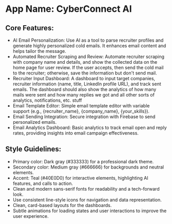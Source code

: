 # **App Name**: CyberConnect AI

## Core Features:

- AI Email Personalization: Use AI as a tool to parse recruiter profiles and generate highly personalized cold emails. It enhances email content and helps tailor the message.
- Automated Recruiter Scraping and Review: Automate recruiter scraping with company name and details, and show the collected data on the home page for user review. If the user accepts, then send the cold mail to the recruiter; otherwise, save the information but don't send mail.
- Recruiter Input Dashboard: A dashboard to input target companies, recruiter information (name, title, LinkedIn profile URL), and track sent emails. The dashboard should also show the analytics of how many mails were sent and how many replies we got and all other sorts of analytics, notifications, etc. stuff
- Email Template Editor: Simple email template editor with variable support (e.g., {recruiter_name}, {company_name}, {your_skills}).
- Email Sending Integration: Secure integration with Firebase to send personalized emails.
- Email Analytics Dashboard: Basic analytics to track email open and reply rates, providing insights into email campaign effectiveness.

## Style Guidelines:

- Primary color: Dark gray (#333333) for a professional dark theme.
- Secondary color: Medium gray (#666666) for backgrounds and neutral elements.
- Accent: Teal (#40E0D0) for interactive elements, highlighting AI features, and calls to action.
- Clean and modern sans-serif fonts for readability and a tech-forward look.
- Use consistent line-style icons for navigation and data representation.
- Clean, card-based layouts for the dashboards.
- Subtle animations for loading states and user interactions to improve the user experience.